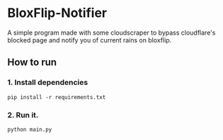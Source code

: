 # BloxFlip-Notifier
A simple program made with some cloudscraper to bypass cloudflare's blocked page and notify you of current rains on bloxflip.

## How to run
### 1. Install dependencies
```
pip install -r requirements.txt
```
### 2. Run it.
```
python main.py
```
